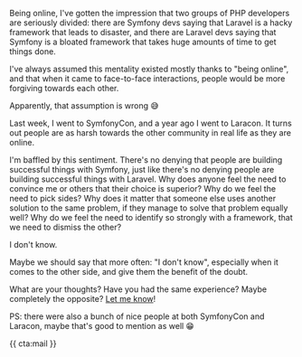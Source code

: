 Being online, I've gotten the impression that two groups of PHP developers are seriously divided: there are Symfony devs saying that Laravel is a hacky framework that leads to disaster, and there are Laravel devs saying that Symfony is a bloated framework that takes huge amounts of time to get things done.

I've always assumed this mentality existed mostly thanks to "being online", and that when it came to face-to-face interactions, people would be more forgiving towards each other.

Apparently, that assumption is wrong 😅

Last week, I went to SymfonyCon, and a year ago I went to Laracon. It turns out people are as harsh towards the other community in real life as they are online.

I'm baffled by this sentiment. There's no denying that people are building successful things with Symfony, just like there's no denying people are building successful things with Laravel. Why does anyone feel the need to convince me or others that their choice is superior? Why do we feel the need to pick sides? Why does it matter that someone else uses another solution to the same problem, if they manage to solve that problem equally well? Why do we feel the need to identify so strongly with a framework, that we need to dismiss the other?

I don't know.

Maybe we should say that more often: "I don't know", especially when it comes to the other side, and give them the benefit of the doubt.

What are your thoughts? Have you had the same experience? Maybe completely the opposite? <a href="mailto:brendt@stitcher.io">Let me know</a>!

PS: there were also a bunch of nice people at both SymfonyCon and Laracon, maybe that's good to mention as well 😁

{{ cta:mail }}